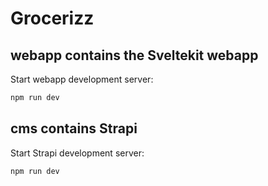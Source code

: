 # Grocerizz

## webapp contains the Sveltekit webapp

Start webapp development server:

```bash
npm run dev
```

## cms contains Strapi

Start Strapi development server:

```bash
npm run dev
```
